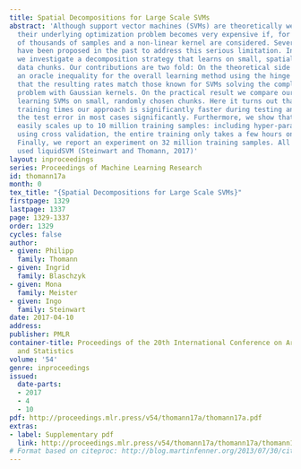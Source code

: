 ```yaml
---
title: Spatial Decompositions for Large Scale SVMs
abstract: 'Although support vector machines (SVMs) are theoretically well understood,
  their underlying optimization problem becomes very expensive if, for example, hundreds
  of thousands of samples and a non-linear kernel are considered. Several approaches
  have been proposed in the past to address this serious limitation. In this work
  we investigate a decomposition strategy that learns on small, spatially defined
  data chunks. Our contributions are two fold: On the theoretical side we establish
  an oracle inequality for the overall learning method using the hinge loss, and show
  that the resulting rates match those known for SVMs solving the complete optimization
  problem with Gaussian kernels. On the practical result we compare our approach to
  learning SVMs on small, randomly chosen chunks. Here it turns out that for comparable
  training times our approach is significantly faster during testing and also reduces
  the test error in most cases significantly. Furthermore, we show that our approach
  easily scales up to 10 million training samples: including hyper-parameter selection
  using cross validation, the entire training only takes a few hours on a single machine.
  Finally, we report an experiment on 32 million training samples. All experiments
  used liquidSVM (Steinwart and Thomann, 2017)'
layout: inproceedings
series: Proceedings of Machine Learning Research
id: thomann17a
month: 0
tex_title: "{Spatial Decompositions for Large Scale SVMs}"
firstpage: 1329
lastpage: 1337
page: 1329-1337
order: 1329
cycles: false
author:
- given: Philipp
  family: Thomann
- given: Ingrid
  family: Blaschzyk
- given: Mona
  family: Meister
- given: Ingo
  family: Steinwart
date: 2017-04-10
address: 
publisher: PMLR
container-title: Proceedings of the 20th International Conference on Artificial Intelligence
  and Statistics
volume: '54'
genre: inproceedings
issued:
  date-parts:
  - 2017
  - 4
  - 10
pdf: http://proceedings.mlr.press/v54/thomann17a/thomann17a.pdf
extras:
- label: Supplementary pdf
  link: http://proceedings.mlr.press/v54/thomann17a/thomann17a/thomann17a-supp.pdf
# Format based on citeproc: http://blog.martinfenner.org/2013/07/30/citeproc-yaml-for-bibliographies/
---
```

